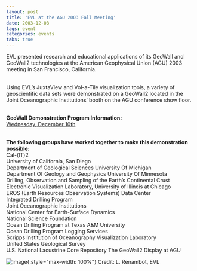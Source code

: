 ```yaml
---
layout: post
title: 'EVL at the AGU 2003 Fall Meeting'
date: 2003-12-08
tags: event
categories: events
tabs: true
---
```


EVL presented research and educational applications of its GeoWall and GeoWall2 technologies at the American Geophysical Union (AGU) 2003 meeting in San Francisco, California.<br><br>

Using EVL&rsquo;s JuxtaView and Vol-a-Tile visualization tools, a variety of geoscientific data sets were demonstrated on a GeoWall2 located in the Joint Oceanographic Institutions&rsquo; booth on the AGU conference show floor.<br><br>

<strong>GeoWall Demonstration Program Information:</strong><br>
<a href="http://www.agu.org">Wednesday, December 10th</a><br><br>

<strong>The following groups have worked together to make this demonstration possible:</strong><br>
Cal-(IT)2<br>
University of California, San Diego<br>
Department of Geological Sciences University Of Michigan<br>
Department Of Geology and Geophysics University Of Minnesota<br>
Drilling, Observation and Sampling of the Earth&rsquo;s Continental Crust<br>
Electronic Visualization Laboratory, University of Illinois at Chicago<br>
EROS (Earth Resources Observation Systems) Data Center<br>
Integrated Drilling Program<br>
Joint Oceanographic Institutions<br>
National Center for Earth-Surface Dynamics<br>
National Science Foundation<br>
Ocean Drilling Program at Texas A&amp;M University<br>
Ocean Drilling Program Logging Services<br>
Scripps Institution of Oceanography Visualization Laboratory<br>
United States Geological Survey<br>
U.S. National Lacustrine Core Repository
The GeoWall2 Display at AGU

![image](https://www.evl.uic.edu/output/originals/agu-dayfour05.jpg-srcw.jpg){:style="max-width: 100%"}
Credit: L. Renambot, EVL

